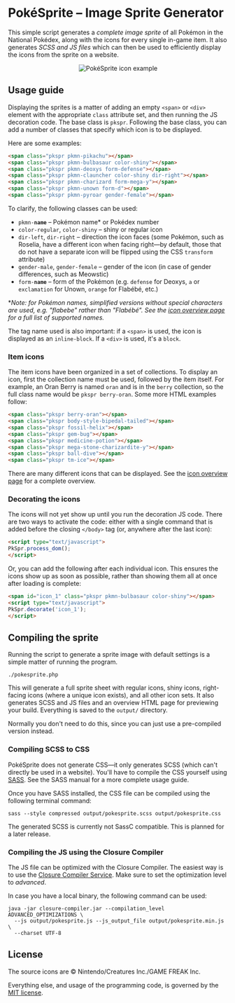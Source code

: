 PokéSprite – Image Sprite Generator
===================================

This simple script generates a *complete image sprite* of all Pokémon in the National Pokédex, along with the icons for every single in-game item. It also generates *SCSS and JS files* which can then be used to efficiently display the icons from the sprite on a website.

<p align="center">
  <img src="https://raw.github.com/msikma/pokesprite/master/resources/wiki/pokesprite-banner.png" alt="PokéSprite icon example" />
</p>

Usage guide
-----------

Displaying the sprites is a matter of adding an empty `<span>` or `<div>` element with the appropriate `class` attribute set, and then running the JS decoration code. The base class is `pkspr`. Following the base class, you can add a number of classes that specify which icon is to be displayed.

Here are some examples:

```html
<span class="pkspr pkmn-pikachu"></span>
<span class="pkspr pkmn-bulbasaur color-shiny"></span>
<span class="pkspr pkmn-deoxys form-defense"></span>
<span class="pkspr pkmn-clauncher color-shiny dir-right"></span>
<span class="pkspr pkmn-charizard form-mega-y"></span>
<span class="pkspr pkmn-unown form-d"></span>
<span class="pkspr pkmn-pyroar gender-female"></span>
```

To clarify, the following classes can be used:

* <code>pkmn-<strong>name</strong></code> – Pokémon name* or Pokédex number
* <code>color-regular</code>, <code>color-shiny</code> – shiny or regular icon
* <code>dir-left</code>, <code>dir-right</code> – direction the icon faces (some Pokémon, such as Roselia, have a different icon when facing right—by default, those that do not have a separate icon will be flipped using the CSS `transform` attribute)
* <code>gender-male</code>, <code>gender-female</code> – gender of the icon (in case of gender differences, such as Meowstic)
* <code>form-<strong>name</strong></code> – form of the Pokémon (e.g. `defense` for Deoxys, `a` or `exclamation` for Unown, `orange` for Flabébé, etc.)

\**Note: for Pokémon names, simplified versions without special characters are used, e.g. "flabebe" rather than "Flabébé". See the [icon overview page](http://msikma.github.io/pokesprite/build/overview.html) for a full list of supported names.*

The tag name used is also important: if a `<span>` is used, the icon is displayed as an `inline-block`. If a `<div>` is used, it's a `block`.

### Item icons

The item icons have been organized in a set of collections. To display an icon, first the collection name must be used, followed by the item itself. For example, an Oran Berry is named `oran` and is in the `berry` collection, so the full class name would be `pkspr berry-oran`. Some more HTML examples follow:

```html
<span class="pkspr berry-oran"></span>
<span class="pkspr body-style-bipedal-tailed"></span>
<span class="pkspr fossil-helix"></span>
<span class="pkspr gem-bug"></span>
<span class="pkspr medicine-potion"></span>
<span class="pkspr mega-stone-charizardite-y"></span>
<span class="pkspr ball-dive"></span>
<span class="pkspr tm-ice"></span>
```

There are many different icons that can be displayed. See the [icon overview page](http://msikma.github.io/pokesprite/build/overview.html) for a complete overview.

### Decorating the icons

The icons will not yet show up until you run the decoration JS code. There are two ways to activate the code: either with a single command that is added before the closing `</body>` tag (or, anywhere after the last icon):

```html
<script type="text/javascript">
PkSpr.process_dom();
</script>
```

Or, you can add the following after each individual icon. This ensures the icons show up as soon as possible, rather than showing them all at once after loading is complete:

```html
<span id="icon_1" class="pkspr pkmn-bulbasaur color-shiny"></span>
<script type="text/javascript">
PkSpr.decorate('icon_1');
</script>
```

Compiling the sprite
--------------------

Running the script to generate a sprite image with default settings is a simple matter of running the program.

```
./pokesprite.php
```

This will generate a full sprite sheet with regular icons, shiny icons, right-facing icons (where a unique icon exists), and all other icon sets. It also generates SCSS and JS files and an overview HTML page for previewing your build. Everything is saved to the `output/` directory.

Normally you don't need to do this, since you can just use a pre-compiled version instead.

### Compiling SCSS to CSS

PokéSprite does not generate CSS—it only generates SCSS (which can't directly be used in a website). You'll have to compile the CSS yourself using [SASS](https://github.com/sass/sass). See the SASS manual for a more complete usage guide.

Once you have SASS installed, the CSS file can be compiled using the following terminal command:

```
sass --style compressed output/pokesprite.scss output/pokesprite.css
```

The generated SCSS is currently not SassC compatible. This is planned for a later release.

### Compiling the JS using the Closure Compiler

The JS file can be optimized with the Closure Compiler. The easiest way is to use the [Closure Compiler Service](http://closure-compiler.appspot.com/home). Make sure to set the optimization level to *advanced*.

In case you have a local binary, the following command can be used:

```
java -jar closure-compiler.jar --compilation_level ADVANCED_OPTIMIZATIONS \
  --js output/pokesprite.js --js_output_file output/pokesprite.min.js \
  --charset UTF-8
```

License
-------

The source icons are © Nintendo/Creatures Inc./GAME FREAK Inc.

Everything else, and usage of the programming code, is governed by the [MIT license](http://opensource.org/licenses/MIT).
